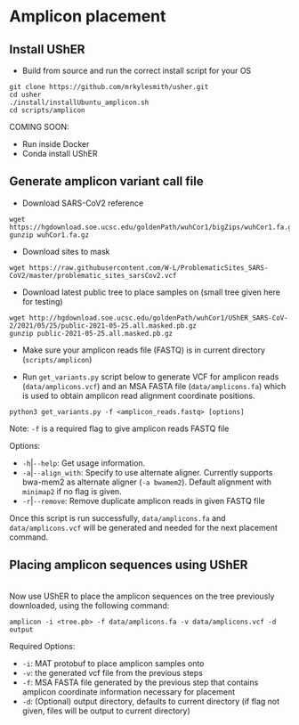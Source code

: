 # Amplicon placement

## Install UShER 
- Build from source and run the correct install script for your OS

```
git clone https://github.com/mrkylesmith/usher.git
cd usher
./install/installUbuntu_amplicon.sh
cd scripts/amplicon
```

COMING SOON:
- Run inside Docker
- Conda install UShER

## Generate amplicon variant call file

- Download SARS-CoV2 reference
```
wget https://hgdownload.soe.ucsc.edu/goldenPath/wuhCor1/bigZips/wuhCor1.fa.gz
gunzip wuhCor1.fa.gz
```

- Download sites to mask 
```
wget https://raw.githubusercontent.com/W-L/ProblematicSites_SARS-CoV2/master/problematic_sites_sarsCov2.vcf
```
- Download latest public tree to place samples on
(small tree given here for testing)
```
wget http://hgdownload.soe.ucsc.edu/goldenPath/wuhCor1/UShER_SARS-CoV-2/2021/05/25/public-2021-05-25.all.masked.pb.gz
gunzip public-2021-05-25.all.masked.pb.gz
```

- Make sure your amplicon reads file (FASTQ) is in current directory (`scripts/amplicon`)

- Run `get_variants.py` script below to generate VCF for amplicon reads (`data/amplicons.vcf`) and an MSA FASTA file (`data/amplicons.fa`) which is used to obtain amplicon read alignment coordinate positions.
```
python3 get_variants.py -f <amplicon_reads.fastq> [options]
```
Note: `-f` is a required flag to give amplicon reads FASTQ file

Options:
- `-h`|`--help`: Get usage information.
- `-a`|`--align_with`: Specify to use alternate aligner. Currently supports bwa-mem2 as alternate aligner (`-a bwamem2`). Default alignment with `minimap2` if no flag is given.
- `-r`|`--remove`: Remove duplicate amplicon reads in given FASTQ file 

Once this script is run successfully, `data/amplicons.fa` and `data/amplicons.vcf` will be generated and needed for the next placement command.


## Placing amplicon sequences using UShER
<br>
Now use UShER to place the amplicon sequences on the tree previously downloaded, using the following command:

```
amplicon -i <tree.pb> -f data/amplicons.fa -v data/amplicons.vcf -d output
```

Required Options:
- `-i`: MAT protobuf to place amplicon samples onto
- `-v`: the generated vcf file from the previous steps
- `-f`: MSA FASTA file generated by the previous step that contains amplicon coordinate information necessary for placement
- `-d`: (Optional) output directory, defaults to current directory (if flag not given, files will be output to current directory)         